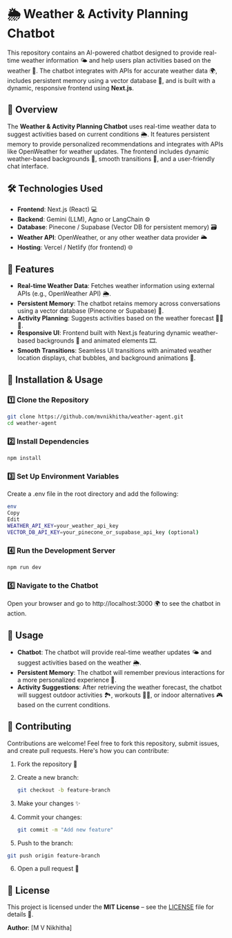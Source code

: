 # 🌦️ Weather & Activity Planning Chatbot

This repository contains an AI-powered chatbot designed to provide real-time weather information 🌤️ and help users plan activities based on the weather 🌳. The chatbot integrates with APIs for accurate weather data 🌍, includes persistent memory using a vector database 🧠, and is built with a dynamic, responsive frontend using **Next.js**.

## 📌 Overview

The **Weather & Activity Planning Chatbot** uses real-time weather data to suggest activities based on current conditions 🌦️. It features persistent memory to provide personalized recommendations and integrates with APIs like OpenWeather for weather updates. The frontend includes dynamic weather-based backgrounds 🌈, smooth transitions 💨, and a user-friendly chat interface.

## 🛠 Technologies Used
- **Frontend**: Next.js (React) 💻
- **Backend**: Gemini (LLM), Agno or LangChain ⚙️
- **Database**: Pinecone / Supabase (Vector DB for persistent memory) 🗃️
- **Weather API**: OpenWeather, or any other weather data provider 🌥️
- **Hosting**: Vercel / Netlify (for frontend) 🌐

## 🚀 Features
- **Real-time Weather Data**: Fetches weather information using external APIs (e.g., OpenWeather API) 🌦️.
- **Persistent Memory**: The chatbot retains memory across conversations using a vector database (Pinecone or Supabase) 🧠.
- **Activity Planning**: Suggests activities based on the weather forecast 🏃‍♀️🎨.
- **Responsive UI**: Frontend built with Next.js featuring dynamic weather-based backgrounds 🌈 and animated elements 🎞️.
- **Smooth Transitions**: Seamless UI transitions with animated weather location displays, chat bubbles, and background animations 💨.

## 📂 Installation & Usage

### 1️⃣ Clone the Repository
```bash
git clone https://github.com/mvnikhitha/weather-agent.git
cd weather-agent
```
### 2️⃣ Install Dependencies
```bash
npm install
```
### 3️⃣ Set Up Environment Variables
Create a .env file in the root directory and add the following:
```bash
env
Copy
Edit
WEATHER_API_KEY=your_weather_api_key
VECTOR_DB_API_KEY=your_pinecone_or_supabase_api_key (optional)
```
### 4️⃣ Run the Development Server
```bash
npm run dev
```
### 5️⃣ Navigate to the Chatbot
Open your browser and go to http://localhost:3000 🌍 to see the chatbot in action.

## 💬 Usage

- **Chatbot**: The chatbot will provide real-time weather updates 🌤️ and suggest activities based on the weather 🌦️.
- **Persistent Memory**: The chatbot will remember previous interactions for a more personalized experience 🧠.
- **Activity Suggestions**: After retrieving the weather forecast, the chatbot will suggest outdoor activities 🏞️, workouts 🏋️‍♀️, or indoor alternatives 🎮 based on the current conditions.

## 🤝 Contributing

Contributions are welcome! Feel free to fork this repository, submit issues, and create pull requests. Here's how you can contribute:

1. Fork the repository 🍴  
2. Create a new branch:  
   ```bash
   git checkout -b feature-branch
    ```
3. Make your changes ✨

4. Commit your changes:
   ```bash
   git commit -m "Add new feature"
   ```
5. Push to the branch:

```bash
git push origin feature-branch
```
6. Open a pull request 📝

## 📜 License

This project is licensed under the **MIT License** – see the [LICENSE](LICENSE) file for details 📜.

**Author**: [M V Nikhitha]

